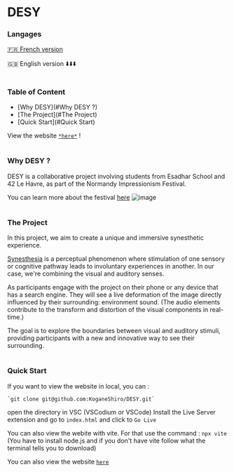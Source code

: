 # DESY

### Langages
[🇫🇷 French version](https://github.com/KoganeShiro/DESY/blob/main/README%20(fr).md)

🇬🇧 English version ⬇️⬇️⬇️

#

### Table of Content
- [Why DESY](#Why DESY ?)
- [The Project](#The Project)
- [Quick Start](#Quick Start)

 View the website [`*here*`](https://koganeshiro.github.io/DESY/index.html) !

#

### Why DESY ?

DESY is a collaborative project involving students from Esadhar School and 42 Le Havre, as part of the Normandy Impressionism Festival.

You can learn more about the festival [here](https://www.normandie-impressionniste.fr/en)
![image](https://github.com/KoganeShiro/desy/assets/126095786/c3f5f0df-1095-4d5a-93fe-ec71be1ea26e)

#
### The Project
In this project, we aim to create a unique and immersive synesthetic experience.

[Synesthesia](https://en.wikipedia.org/wiki/Synesthesia) is a perceptual phenomenon where stimulation of one sensory or cognitive pathway leads to involuntary experiences in another. In our case, we're combining the visual and auditory senses.

As participants engage with the project on their phone or any device that has a search engine.
They will see a live deformation of the image directly influenced by their surrounding: environment sound. (The audio elements contribute to the transform and distortion of the visual components in real-time.)
<!--
image or video
-->
The goal is to explore the boundaries between visual and auditory stimuli, providing participants with a new and innovative way to see their surrounding.

#

### Quick Start
If you want to view the website in local, you can :

    `git clone git@github.com:KoganeShiro/DESY.git`
    
  open the directory in VSC (VSCodium or VSCode)
  Install the Live Server extension and go to `index.html` and click to `Go Live`
<!--
  If you are using Vim (or any other IDE) you can open the directory and open the terminal and write
  
    `python3 -m http.server`
-->
You can also view the webite with vite. For that use the command :
		`npx vite`
(You have to install node.js and if you don't have vite follow what the terminal tells you to download)

You can also view the website [`here`](https://koganeshiro.github.io/DESY/index.html)

#

